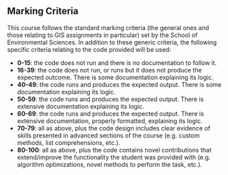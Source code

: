 <a name="marking_criteria"></a>

## Marking Criteria

This course follows the standard marking criteria (the general ones and those
relating to GIS assignments in particular) set by the School of
Environmental Sciences. In addition to these generic criteria, the following
specific criteria relating to the code provided will be used:

* **0-15**: the code does not run and there is no documentation to follow it.
* **16-39**: the code does not run, or runs but it does not produce the
  expected outcome. There is some documentation explaining its logic.
* **40-49**: the code runs and produces the expected output.  There is some 
  documentation explaining its logic.
* **50-59**: the code runs and produces the expected output. There is
  extensive documentation explaining its logic.
* **60-69**: the code runs and produces the expected output. There is
  extensive documentation, properly formatted, explaining its logic.
* **70-79**: all as above, plus the code design includes clear evidence of
  skills presented in advanced sections of the course (e.g. custom methods,
  list comprehensions, etc.).
* **80-100**: all as above, plus the code contains novel contributions that
  extend/improve the functionality the student was provided with (e.g.
  algorithm optimizations, novel methods to perform the task, etc.).


